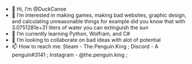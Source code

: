 - 👋 Hi, I’m @DuckCanoe
- 👀 I’m interested in making games, making bad websites, graphic design, and calculating unreasonable things for example did you know that with 3.0751281e+31 liters of water you can extinguish the sun
- 🌱 I’m currently learning Python, Wolfram, and C#
- 💞️ I’m looking to collaborate on bad ideas with alot of potential
- 📫 How to reach me:
Steam - The.Penguin.King ; 
Discord - A penguin#3141 ; 
Instagram - @the.penguin.king ; 

